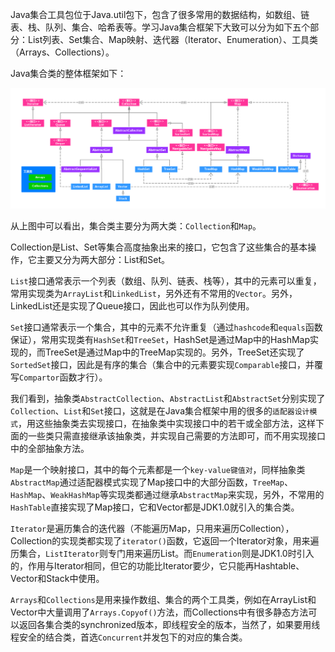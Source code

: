 Java集合工具包位于Java.util包下，包含了很多常用的数据结构，如数组、链表、栈、队列、集合、哈希表等。学习Java集合框架下大致可以分为如下五个部分：List列表、Set集合、Map映射、迭代器（Iterator、Enumeration）、工具类（Arrays、Collections）。

Java集合类的整体框架如下：

![](images/jdk-collection.png)

从上图中可以看出，集合类主要分为两大类：`Collection`和`Map`。

Collection是List、Set等集合高度抽象出来的接口，它包含了这些集合的基本操作，它主要又分为两大部分：List和Set。

`List`接口通常表示一个列表（数组、队列、链表、栈等），其中的元素可以重复，常用实现类为`ArrayList`和`LinkedList`，另外还有不常用的`Vector`。另外，LinkedList还是实现了Queue接口，因此也可以作为队列使用。

`Set`接口通常表示一个集合，其中的元素不允许重复（通过`hashcode`和`equals`函数保证），常用实现类有`HashSet`和`TreeSet`，HashSet是通过Map中的HashMap实现的，而TreeSet是通过Map中的TreeMap实现的。另外，TreeSet还实现了`SortedSet`接口，因此是有序的集合（集合中的元素要实现`Comparable`接口，并覆写`Compartor`函数才行）。

我们看到，抽象类`AbstractCollection`、`AbstractList`和`AbstractSet`分别实现了`Collection`、`List`和`Set`接口，这就是在Java集合框架中用的很多的`适配器设计模式`，用这些抽象类去实现接口，在抽象类中实现接口中的若干或全部方法，这样下面的一些类只需直接继承该抽象类，并实现自己需要的方法即可，而不用实现接口中的全部抽象方法。

`Map`是一个映射接口，其中的每个元素都是一个`key-value键值对`，同样抽象类`AbstractMap`通过适配器模式实现了Map接口中的大部分函数，`TreeMap`、`HashMap`、`WeakHashMap`等实现类都通过继承`AbstractMap`来实现，另外，不常用的`HashTable`直接实现了Map接口，它和Vector都是JDK1.0就引入的集合类。

`Iterator`是遍历集合的迭代器（不能遍历Map，只用来遍历Collection），Collection的实现类都实现了`iterator()`函数，它返回一个Iterator对象，用来遍历集合，`ListIterator`则专门用来遍历List。而`Enumeration`则是JDK1.0时引入的，作用与Iterator相同，但它的功能比Iterator要少，它只能再Hashtable、Vector和Stack中使用。

`Arrays`和`Collections`是用来操作数组、集合的两个工具类，例如在ArrayList和Vector中大量调用了`Arrays.Copyof()`方法，而Collections中有很多静态方法可以返回各集合类的synchronized版本，即线程安全的版本，当然了，如果要用线程安全的结合类，首选`Concurrent`并发包下的对应的集合类。